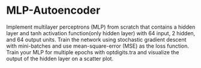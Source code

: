 # MLP-Autoencoder

Implement multilayer perceptrons (MLP) from scratch that contains a hidden layer and tanh activation function(only hidden layer) with 64 input, 2 hidden, and 64 output units. Train the network using stochastic gradient descent with mini-batches and use mean-square-error (MSE) as the loss function. Train your MLP for multiple epochs with optdigits.tra and visualize the output of the hidden layer on a scatter plot.

